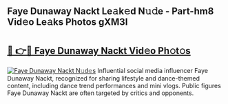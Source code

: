 ## Faye Dunaway Nackt Le𝚊k𝚎d N𝚞𝚍e - Part-hm8 Vid𝚎o Le𝚊ks Photos gXM3I

# <h2><a href="http://fb7piqd.evod.top/?m=Faye+Dunaway+Nackt">🔗 👉🔴 Faye Dunaway Nackt Vid𝚎o Ph𝚘t𝚘s</a></h2>

[![Faye Dunaway Nackt N𝚞d𝚎s](https://i.imgur.com/8V9OHl7.gif)](http://fb7piqd.evod.top/?m=Faye+Dunaway+Nackt)
Influential social media influencer Faye Dunaway Nackt, recognized for sharing lifestyle and dance-themed content, including dance trend performances and mini vlogs. Public figures Faye Dunaway Nackt are often targeted by critics and opponents. 
